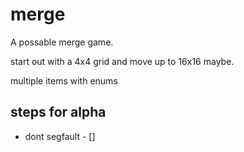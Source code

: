 # merge

A possable merge game.

start out with a 4x4 grid and move up to 16x16 maybe.

multiple items with enums



## steps for alpha

* dont segfault - []

